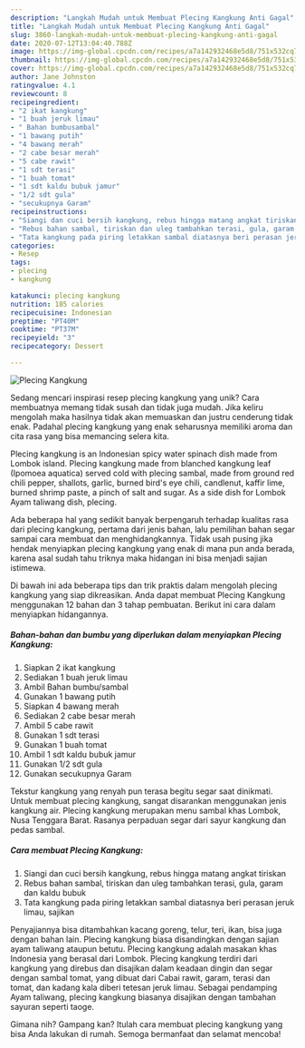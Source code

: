 ```yaml
---
description: "Langkah Mudah untuk Membuat Plecing Kangkung Anti Gagal"
title: "Langkah Mudah untuk Membuat Plecing Kangkung Anti Gagal"
slug: 3860-langkah-mudah-untuk-membuat-plecing-kangkung-anti-gagal
date: 2020-07-12T13:04:40.788Z
image: https://img-global.cpcdn.com/recipes/a7a142932468e5d8/751x532cq70/plecing-kangkung-foto-resep-utama.jpg
thumbnail: https://img-global.cpcdn.com/recipes/a7a142932468e5d8/751x532cq70/plecing-kangkung-foto-resep-utama.jpg
cover: https://img-global.cpcdn.com/recipes/a7a142932468e5d8/751x532cq70/plecing-kangkung-foto-resep-utama.jpg
author: Jane Johnston
ratingvalue: 4.1
reviewcount: 8
recipeingredient:
- "2 ikat kangkung"
- "1 buah jeruk limau"
- " Bahan bumbusambal"
- "1 bawang putih"
- "4 bawang merah"
- "2 cabe besar merah"
- "5 cabe rawit"
- "1 sdt terasi"
- "1 buah tomat"
- "1 sdt kaldu bubuk jamur"
- "1/2 sdt gula"
- "secukupnya Garam"
recipeinstructions:
- "Siangi dan cuci bersih kangkung, rebus hingga matang angkat tiriskan"
- "Rebus bahan sambal, tiriskan dan uleg tambahkan terasi, gula, garam dan kaldu bubuk"
- "Tata kangkung pada piring letakkan sambal diatasnya beri perasan jeruk limau, sajikan"
categories:
- Resep
tags:
- plecing
- kangkung

katakunci: plecing kangkung 
nutrition: 185 calories
recipecuisine: Indonesian
preptime: "PT40M"
cooktime: "PT37M"
recipeyield: "3"
recipecategory: Dessert

---
```



![Plecing Kangkung](https://img-global.cpcdn.com/recipes/a7a142932468e5d8/751x532cq70/plecing-kangkung-foto-resep-utama.jpg)

Sedang mencari inspirasi resep plecing kangkung yang unik? Cara membuatnya memang tidak susah dan tidak juga mudah. Jika keliru mengolah maka hasilnya tidak akan memuaskan dan justru cenderung tidak enak. Padahal plecing kangkung yang enak seharusnya memiliki aroma dan cita rasa yang bisa memancing selera kita.

Plecing kangkung is an Indonesian spicy water spinach dish made from Lombok island. Plecing kangkung made from blanched kangkung leaf (Ipomoea aquatica) served cold with plecing sambal, made from ground red chili pepper, shallots, garlic, burned bird&#39;s eye chili, candlenut, kaffir lime, burned shrimp paste, a pinch of salt and sugar. As a side dish for Lombok Ayam taliwang dish, plecing.

Ada beberapa hal yang sedikit banyak berpengaruh terhadap kualitas rasa dari plecing kangkung, pertama dari jenis bahan, lalu pemilihan bahan segar sampai cara membuat dan menghidangkannya. Tidak usah pusing jika hendak menyiapkan plecing kangkung yang enak di mana pun anda berada, karena asal sudah tahu triknya maka hidangan ini bisa menjadi sajian istimewa.


Di bawah ini ada beberapa tips dan trik praktis dalam mengolah plecing kangkung yang siap dikreasikan. Anda dapat membuat Plecing Kangkung menggunakan 12 bahan dan 3 tahap pembuatan. Berikut ini cara dalam menyiapkan hidangannya.

<!--inarticleads1-->

##### Bahan-bahan dan bumbu yang diperlukan dalam menyiapkan Plecing Kangkung:

1. Siapkan 2 ikat kangkung
1. Sediakan 1 buah jeruk limau
1. Ambil  Bahan bumbu/sambal
1. Gunakan 1 bawang putih
1. Siapkan 4 bawang merah
1. Sediakan 2 cabe besar merah
1. Ambil 5 cabe rawit
1. Gunakan 1 sdt terasi
1. Gunakan 1 buah tomat
1. Ambil 1 sdt kaldu bubuk jamur
1. Gunakan 1/2 sdt gula
1. Gunakan secukupnya Garam


Tekstur kangkung yang renyah pun terasa begitu segar saat dinikmati. Untuk membuat plecing kangkung, sangat disarankan menggunakan jenis kangkung air. Plecing kangkung merupakan menu sambal khas Lombok, Nusa Tenggara Barat. Rasanya perpaduan segar dari sayur kangkung dan pedas sambal. 

<!--inarticleads2-->

##### Cara membuat Plecing Kangkung:

1. Siangi dan cuci bersih kangkung, rebus hingga matang angkat tiriskan
1. Rebus bahan sambal, tiriskan dan uleg tambahkan terasi, gula, garam dan kaldu bubuk
1. Tata kangkung pada piring letakkan sambal diatasnya beri perasan jeruk limau, sajikan


Penyajiannya bisa ditambahkan kacang goreng, telur, teri, ikan, bisa juga dengan bahan lain. Plecing kangkung biasa disandingkan dengan sajian ayam taliwang ataupun betutu. Plecing kangkung adalah masakan khas Indonesia yang berasal dari Lombok. Plecing kangkung terdiri dari kangkung yang direbus dan disajikan dalam keadaan dingin dan segar dengan sambal tomat, yang dibuat dari Cabai rawit, garam, terasi dan tomat, dan kadang kala diberi tetesan jeruk limau. Sebagai pendamping Ayam taliwang, plecing kangkung biasanya disajikan dengan tambahan sayuran seperti taoge. 

Gimana nih? Gampang kan? Itulah cara membuat plecing kangkung yang bisa Anda lakukan di rumah. Semoga bermanfaat dan selamat mencoba!
